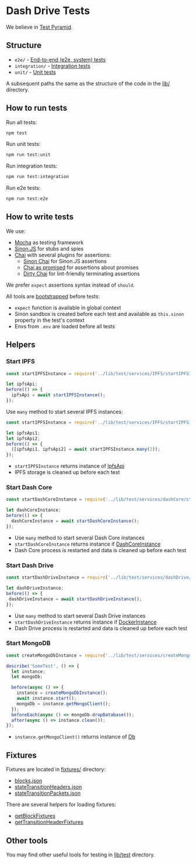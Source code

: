 # Dash Drive Tests

We believe in [Test Pyramid](http://verraes.net/2015/01/economy-of-tests/).

## Structure

 - `e2e/` - [End-to-end (e2e, system) tests](https://en.wikipedia.org/wiki/System_testing)  
 - `integration/` - [Integration tests](https://en.wikipedia.org/wiki/Integration_testing)
 - `unit/` - [Unit tests](https://en.wikipedia.org/wiki/Unit_testing)

A subsequent paths the same as the structure of the code in the [lib/](../lib) directory.

## How to run tests

Run all tests:

```bash
npm test
```

Run unit tests:

```bash
npm run test:unit
```

Run integration tests:

```bash
npm run test:integration
```

Run e2e tests:

```bash
npm run test:e2e
```

## How to write tests

We use:
 - [Mocha](https://mochajs.org) as testing framework
 - [Sinon.JS](http://sinonjs.org/) for stubs and spies
 - [Chai](http://chaijs.com/) with several plugins for assertions:
   - [Sinon Chai](https://github.com/domenic/sinon-chai) for Sinon.JS assertions
   - [Chai as promised](https://github.com/domenic/chai-as-promised) for assertions about promises
   - [Dirty Chai](https://github.com/prodatakey/dirty-chai) for lint-friendly terminating assertions

We prefer `expect` assertions syntax instead of `should`.

All tools are [bootstrapped](../lib/test/bootstrap.js) before tests:
 - `expect` function is available in global context
 - Sinon sandbox is created before each test and available as `this.sinon` property in the test's context
 - Envs from `.env` are loaded before all tests

## Helpers

### Start IPFS

```js
const startIPFSInstance = require('../lib/test/services/IPFS/startIPFSInstance');

let ipfsApi;
before(() => {
  ipfsApi = await startIPFSInstance();
});
```

Use `many` method to start several IPFS instances:

```js
const startIPFSInstance = require('../lib/test/services/IPFS/startIPFSInstance');

let ipfsApi1;
let ipfsApi2;
before(() => {
  ([ipfsApi1, ipfsApi2] = await startIPFSInstance.many(2));
});
```

 - `startIPFSInstance` returns instance of [IpfsApi](https://github.com/ipfs/js-ipfs-api#api)
 - IPFS storage is cleaned up before each test

### Start Dash Core

```js
const startDashCoreInstance = require('../lib/test/services/dashCore/startDashCoreInstance');

let dashCoreInstance;
before(() => {
  dashCoreInstance = await startDashCoreInstance();
});
```

 - Use `many` method to start several Dash Core instances
 - `startDashCoreInstance` returns instance if [DashCoreInstance](../lib/test/services/dashCore/DashCoreInstance.js)
 - Dash Core process is restarted and data is cleaned up before each test
 
### Start Dash Drive

```js
const startDashDriveInstance = require('../lib/test/services/dashDrive/startDashDriveInstance');

let dashDriveInstance;
before(() => {
 dashDriveInstance = await startDashDriveInstance();
});
```

- Use `many` method to start several Dash Drive instances
- `startDashDriveInstance` returns instance if [DockerInstance](../lib/test/services/docker/DockerInstance.js)
- Dash Drive process is restarted and data is cleaned up before each test

### Start MongoDB

```js
const createMongoDbInstance = require('../lib/test/services/createMongoDbInstance');

describe('SomeTest', () => {
  let instance;
  let mongoDb;

  before(async () => {
    instance = createMongoDbInstance();
    await instance.start();
    mongoDb = instance.getMongoClient();
  });
  beforeEach(async () => mongoDb.dropDatabase());
  after(async () => instance.clean());
});
```

 - `instance.getMongoClient()` returns instance of [Db](https://mongodb.github.io/node-mongodb-native/api-generated/db.html)

## Fixtures

Fixtures are located in [fixtures/](fixtures) directory:
- [blocks.json](fixtures/blocks.json)
- [stateTransitionHeaders.json](fixtures/stateTransitionHeaders.json)
- [stateTransitionPackets.json](fixtures/stateTransitionPackets.json)

There are several helpers for loading fixtures:
- [getBlockFixtures](../lib/test/fixtures/getBlockFixtures.js)
- [getTransitionHeaderFixtures](../lib/test/fixtures/getTransitionHeaderFixtures.js)

## Other tools

You may find other useful tools for testing in [lib/test](../lib/test) directory.
